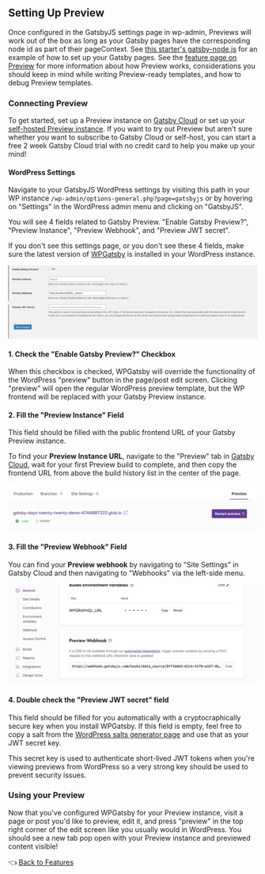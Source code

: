 ## Setting Up Preview

Once configured in the GatsbyJS settings page in wp-admin, Previews will work out of the box as long as your Gatsby pages have the corresponding node id as part of their pageContext. See [this starter's gatsby-node.js](https://github.com/gatsbyjs/gatsby/blob/master/starters/gatsby-starter-wordpress-blog/tree/master/gatsby-node.js) for an example of how to set up your Gatsby pages. See the [feature page on Preview](../features/preview.md) for more information about how Preview works, considerations you should keep in mind while writing Preview-ready templates, and how to debug Preview templates.

### Connecting Preview

To get started, set up a Preview instance on [Gatsby Cloud](https://www.gatsbyjs.com/) or set up your [self-hosted Preview instance](https://www.gatsbyjs.org/docs/running-a-gatsby-preview-server/). If you want to try out Preview but aren't sure whether you want to subscribe to Gatsby Cloud or self-host, you can start a free 2 week Gatsby Cloud trial with no credit card to help you make up your mind!

#### WordPress Settings

Navigate to your GatsbyJS WordPress settings by visiting this path in your WP instance `/wp-admin/options-general.php?page=gatsbyjs` or by hovering on "Settings" in the WordPress admin menu and clicking on "GatsbyJS".

You will see 4 fields related to Gatsby Preview. "Enable Gatsby Preview?", "Preview Instance", "Preview Webhook", and "Preview JWT secret".

If you don't see this settings page, or you don't see these 4 fields, make sure the latest version of [WPGatsby](https://github.com/gatsbyjs/wp-gatsby) is installed in your WordPress instance.

![wp-gatsbyjs-preview-settings](../../docs/assets/wp-gatsbyjs-preview-settings.png)

#### 1. Check the "Enable Gatsby Preview?" Checkbox

When this checkbox is checked, WPGatsby will override the functionality of the WordPress "preview" button in the page/post edit screen. Clicking "preview" will open the regular WordPress preview template, but the WP frontend will be replaced with your Gatsby Preview instance.

#### 2. Fill the "Preview Instance" Field

This field should be filled with the public frontend URL of your Gatsby Preview instance.

To find your **Preview Instance URL**, navigate to the "Preview" tab in [Gatsby Cloud](https://www.gatsbyjs.com/dashboard/sites), wait for your first Preview build to complete, and then copy the frontend URL from above the build history list in the center of the page.

![Gatsby Cloud Preview frontend URL Screenshot](../../docs/assets/gatsby-cloud-preview-frontend-url.png)

#### 3. Fill the "Preview Webhook" Field

You can find your **Preview webhook** by navigating to "Site Settings" in Gatsby Cloud and then navigating to "Webhooks" via the left-side menu.

![Gatsby Cloud Preview Webhook URL](../../docs/assets/gatsby-cloud-preview-webhook-url.png)

#### 4. Double check the "Preview JWT secret" field

This field should be filled for you automatically with a cryptocraphically secure key when you install WPGatsby. If this field is empty, feel free to copy a salt from the [WordPress salts generator page](https://api.wordpress.org/secret-key/1.1/salt) and use that as your JWT secret key.

This secret key is used to authenticate short-lived JWT tokens when you're viewing previews from WordPress so a very strong key should be used to prevent security issues.

### Using your Preview

Now that you've configured WPGatsby for your Preview instance, visit a page or post you'd like to preview, edit it, and press "preview" in the top right corner of the edit screen like you usually would in WordPress. You should see a new tab pop open with your Preview instance and previewed content visible!

:point_left: [Back to Features](./index.md)
